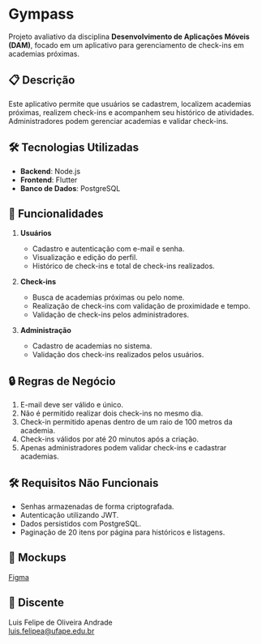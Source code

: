# Gympass

Projeto avaliativo da disciplina **Desenvolvimento de Aplicações Móveis (DAM)**, focado em um aplicativo para gerenciamento de check-ins em academias próximas.

## 📋 Descrição
Este aplicativo permite que usuários se cadastrem, localizem academias próximas, realizem check-ins e acompanhem seu histórico de atividades. Administradores podem gerenciar academias e validar check-ins.

## 🛠️ Tecnologias Utilizadas
- **Backend**: Node.js
- **Frontend**: Flutter
- **Banco de Dados**: PostgreSQL

## 🎯 Funcionalidades
1. **Usuários**
   - Cadastro e autenticação com e-mail e senha.
   - Visualização e edição do perfil.
   - Histórico de check-ins e total de check-ins realizados.

2. **Check-ins**
   - Busca de academias próximas ou pelo nome.
   - Realização de check-ins com validação de proximidade e tempo.
   - Validação de check-ins pelos administradores.

3. **Administração**
   - Cadastro de academias no sistema.
   - Validação dos check-ins realizados pelos usuários.

## 🔒 Regras de Negócio
1. E-mail deve ser válido e único.
2. Não é permitido realizar dois check-ins no mesmo dia.
3. Check-in permitido apenas dentro de um raio de 100 metros da academia.
4. Check-ins válidos por até 20 minutos após a criação.
5. Apenas administradores podem validar check-ins e cadastrar academias.

## 🛠 Requisitos Não Funcionais
- Senhas armazenadas de forma criptografada.
- Autenticação utilizando JWT.
- Dados persistidos com PostgreSQL.
- Paginação de 20 itens por página para históricos e listagens.

## 🚀 Mockups
[Figma](https://www.figma.com/proto/OcfNjTHRbCeXtv5XIlDoxJ/Gympass?node-id=2-6&t=pjBv3FQcxkQEiCNy-1&scaling=scale-down&content-scaling=fixed&page-id=0%3A1)

## 📧 Discente
Luis Felipe de Oliveira Andrade  
[luis.felipea@ufape.edu.br](mailto:luis.felipea@ufape.edu.br)
